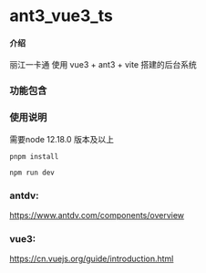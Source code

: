 # ant3_vue3_ts

#### 介绍

丽江一卡通 使用 vue3 + ant3 + vite 搭建的后台系统

### 功能包含

### 使用说明
需要node 12.18.0 版本及以上

`pnpm install `

`npm run dev`


### antdv:
https://www.antdv.com/components/overview

### vue3:
https://cn.vuejs.org/guide/introduction.html


